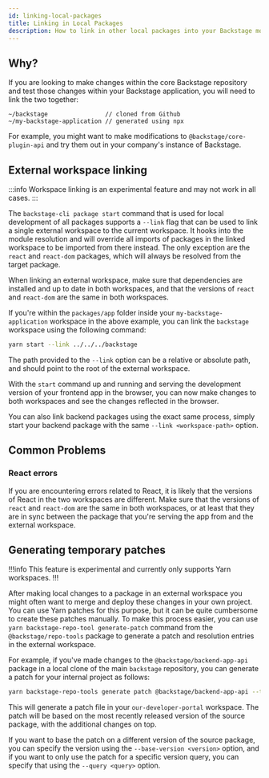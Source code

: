 ```yaml
---
id: linking-local-packages
title: Linking in Local Packages
description: How to link in other local packages into your Backstage monorepo
---
```


## Why?

If you are looking to make changes within the core Backstage repository and test
those changes within your Backstage application, you will need to link the two
together:

```text
~/backstage                // cloned from Github
~/my-backstage-application // generated using npx
```

For example, you might want to make modifications to `@backstage/core-plugin-api` and try them out in your company's
instance of Backstage.

## External workspace linking

:::info
Workspace linking is an experimental feature and may not work in all cases.
:::

The `backstage-cli package start` command that is used for local development of all packages supports a `--link` flag that can be used to link a single external workspace to the current workspace. It hooks into the module resolution and will override all imports of packages in the linked workspace to be imported from there instead. The only exception are the `react` and `react-dom` packages, which will always be resolved from the target package.

When linking an external workspace, make sure that dependencies are installed and up to date in both workspaces, and that the versions of `react` and `react-dom` are the same in both workspaces.

If you're within the `packages/app` folder inside your `my-backstage-application` workspace in the above example, you can link the `backstage` workspace using the following command:

```bash
yarn start --link ../../../backstage
```

The path provided to the `--link` option can be a relative or absolute path, and should point to the root of the external workspace.

With the `start` command up and running and serving the development version of your frontend app in the browser, you can now make changes to both workspaces and see the changes reflected in the browser.

You can also link backend packages using the exact same process, simply start your backend package with the same `--link <workspace-path>` option.

## Common Problems

### React errors

If you are encountering errors related to React, it is likely that the versions of React in the two workspaces are different. Make sure that the versions of `react` and `react-dom` are the same in both workspaces, or at least that they are in sync between the package that you're serving the app from and the external workspace.

## Generating temporary patches

!!!info
This feature is experimental and currently only supports Yarn workspaces.
!!!

After making local changes to a package in an external workspace you might often want to merge and deploy these changes in your own project. You can use Yarn patches for this purpose, but it can be quite cumbersome to create these patches manually. To make this process easier, you can use `yarn backstage-repo-tool generate-patch` command from the `@backstage/repo-tools` package to generate a patch and resolution entries in the external workspace.

For example, if you've made changes to the `@backstage/backend-app-api` package in a local clone of the main `backstage` repository, you can generate a patch for your internal project as follows:

```bash title="Run in the cloned backstage repository"
yarn backstage-repo-tools generate patch @backstage/backend-app-api --target ../our-developer-portal
```

This will generate a patch file in your `our-developer-portal` workspace. The patch will be based on the most recently released version of the source package, with the additional changes on top.

If you want to base the patch on a different version of the source package, you can specify the version using the `--base-version <version>` option, and if you want to only use the patch for a specific version query, you can specify that using the `--query <query>` option.
